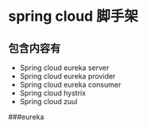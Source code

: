 # spring cloud 脚手架

## 包含内容有
* Spring cloud eureka server
* Spring cloud eureka provider
* Spring cloud eureka consumer
* Spring cloud hystrix
* Spring cloud zuul

###eureka